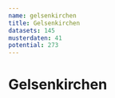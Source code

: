 ```yaml
---
name: gelsenkirchen
title: Gelsenkirchen
datasets: 145
musterdaten: 41
potential: 273
---
```

# Gelsenkirchen
